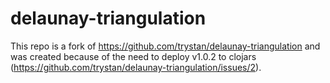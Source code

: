 # delaunay-triangulation

This repo is a fork of https://github.com/trystan/delaunay-triangulation and was created because of the need to deploy v1.0.2 to clojars (https://github.com/trystan/delaunay-triangulation/issues/2).
